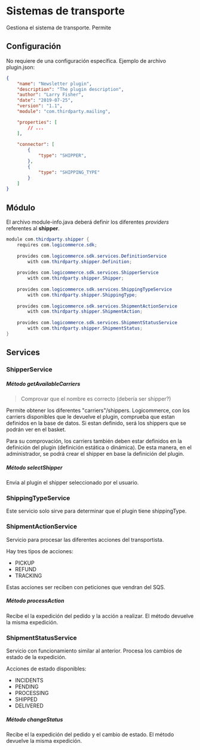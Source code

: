 # Sistemas de transporte

Gestiona el sistema de transporte. Permite

## Configuración

No requiere de una configuración específica. Ejemplo de archivo plugin.json:

```json
{
    "name": "Newsletter plugin",
    "description": "The plugin description",
    "author": "Larry Fisher",
    "date": "2019-07-25",
    "version": "1.1",
    "module": "com.thirdparty.mailing",

    "properties": [
        // ...
    ],
    
    "connector": [
        {
            "type": "SHIPPER",
        },
        {
            "type": "SHIPPING_TYPE"
        }
    ]
}
```

## Módulo

El archivo module-info.java deberá definir los diferentes *providers* referentes al **shipper**.

```java
module com.thirdparty.shipper {
    requires com.logicommerce.sdk;
	
	provides com.logicommerce.sdk.services.DefinitionService
		with com.thirdparty.shipper.Definition;
	
	provides com.logicommerce.sdk.services.ShipperService
		with com.thirdparty.shipper.Shipper;
	
	provides com.logicommerce.sdk.services.ShippingTypeService
		with com.thirdparty.shipper.ShippingType;
	
	provides com.logicommerce.sdk.services.ShipmentActionService
		with com.thirdparty.shipper.ShipmentAction;
	
	provides com.logicommerce.sdk.services.ShipmentStatusService
		with com.thirdparty.shipper.ShipmentStatus;
}
```

## Services

### ShipperService

##### Método getAvailableCarriers

> Comprovar que el nombre es correcto (debería ser shipper?)

Permite obtener los diferentes "carriers"/shippers. Logicommerce, con los carriers disponibles que le devuelve el plugin, comprueba que estan definidos en la base de datos. Si estan definido, será los shippers que se podrán ver en el basket.

Para su comprovación, los carriers también deben estar definidos en la definición del plugin (definición estática o dinámica). De esta manera, en el administrador, se podrá crear el shipper en base la definición del plugin.

##### Método selectShipper

Envia al plugin el shipper seleccionado por el usuario.

### ShippingTypeService

Este servicio solo sirve para determinar que el plugin tiene shippingType.

### ShipmentActionService

Servicio para procesar las diferentes acciones del transportista.

Hay tres tipos de acciones:

- PICKUP
- REFUND
- TRACKING

Estas acciones ser reciben con peticiones que vendran del SQS.

##### Método processAction

Recibe el la expedición del pedido y la acción a realizar. El método devuelve la misma expedición. 

### ShipmentStatusService

Servicio con funcionamiento similar al anterior. Procesa los cambios de estado de la expedición.

Acciones de estado disponibles:

- INCIDENTS
- PENDING
- PROCESSING
- SHIPPED
- DELIVERED

##### Método changeStatus

Recibe el la expedición del pedido y el cambio de estado. El método devuelve la misma expedición. 
